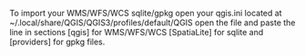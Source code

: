 To import your WMS/WFS/WCS sqlite/gpkg open your qgis.ini located at ~/.local/share/QGIS/QGIS3/profiles/default/QGIS open the file and paste the line in sections [qgis] for WMS/WFS/WCS [SpatiaLite] for sqlite and [providers] for gpkg files.
